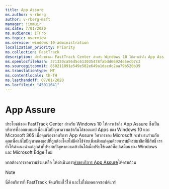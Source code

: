 ```yaml
---
title: App Assure
ms.author: v-rberg
author: v-rberg-msft
manager: jimmuir
ms.date: 7/01/2020
ms.audience: ITPro
ms.topic: overview
ms.service: windows-10-administration
localization_priority: Priority
ms.collection: FastTrack
description: ประโยชน์ของ FastTrack Center สําหรับ Windows 10 ให้การเข้าถึง App Assure ซึ่งเป็นบริการที่ออกแบบมาเพื่อแก้ไขปัญหาความเข้ากันได้ของแอป Apps ของ Windows 10 และ Microsoft 365
ms.openlocfilehash: 371320ca56d5c613035478fabdd66924e5ecb7c3
ms.sourcegitcommit: 850211891e549e582e649a1dacdc2aa79b520b39
ms.translationtype: MT
ms.contentlocale: th-TH
ms.lasthandoff: 07/01/2020
ms.locfileid: "45011641"
---
```

# <a name="app-assure"></a>App Assure

ประโยชน์ของ FastTrack Center สําหรับ Windows 10 ให้การเข้าถึง App Assure ซึ่งเป็นบริการที่ออกแบบมาเพื่อแก้ไขปัญหาความเข้ากันได้ของแอป Apps ของ Windows 10 และ Microsoft 365 เมื่อคุณร้องขอบริการ App Assure วิศวกรของ Microsoft จะทํางานร่วมกับคุณเพื่อแก้ไขปัญหาของแอปที่ถูกต้องโดยไม่มีค่าใช้จ่ายเพิ่มเติมแก่คุณด้วยการสมัครสมาชิกที่มีสิทธิ์ เรายังให้คําแนะนําแก่ลูกค้าที่ประสบปัญหาความเข้ากันได้เมื่อปรับใช้เดสก์ท็อปเสมือนของ Windows และ Microsoft Edge ใหม่ 

หากต้องการขอความช่วยเหลือ ให้ดําเนินการ[คําขอบริการ App Assure](https://go.microsoft.com/fwlink/?linkid=2022721)ให้ครบถ้วน

  > [!NOTE]
> นี่คือบริการที่ FastTrack จัดเตรียมไว้ให้ และไม่ใช่แพคเกจซอฟต์แวร์
